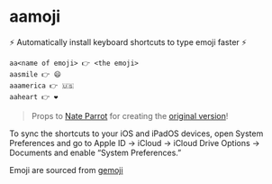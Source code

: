 # aamoji
⚡ Automatically install keyboard shortcuts to type emoji faster ⚡ 

````
aa<name of emoji> 👉 <the emoji>
aasmile 👉 😄 
aaamerica 👉 🇺🇸 
aaheart 👉 ❤️ 
````

> Props to [Nate Parrot](https://twitter.com/nateparrott) for creating the [original version](https://github.com/nate-parrott/aamoji)!

To sync the shortcuts to your iOS and iPadOS devices, open System Preferences and go to Apple ID → iCloud → iCloud Drive Options → Documents and enable “System Preferences.”

Emoji are sourced from [gemoji](https://github.com/github/gemoji/blob/master/db/emoji.json)

<!--
  It would’ve been nice if I had seen the above line
  before spending way too much time for the emoji db
-->
